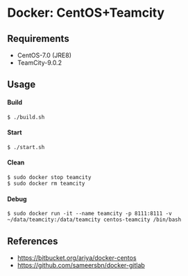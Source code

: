 Docker: CentOS+Teamcity
=======================

Requirements
------------
* CentOS-7.0 (JRE8)
* TeamCity-9.0.2

Usage
-----

#### Build

	$ ./build.sh 

#### Start

	$ ./start.sh

#### Clean 

	$ sudo docker stop teamcity
	$ sudo docker rm teamcity

#### Debug

	$ sudo docker run -it --name teamcity -p 8111:8111 -v ~/data/teamcity:/data/teamcity centos-teamcity /bin/bash


References
----------
* <https://bitbucket.org/ariya/docker-centos>
* <https://github.com/sameersbn/docker-gitlab>
